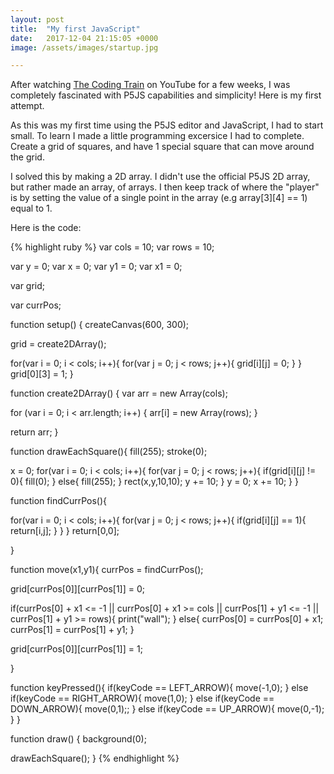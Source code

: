 ```yaml
---
layout: post
title:  "My first JavaScript"
date:   2017-12-04 21:15:05 +0000
image: /assets/images/startup.jpg

---
```

After watching [The Coding Train](https://www.youtube.com/user/shiffman) on YouTube for a few weeks, I was completely fascinated with P5JS capabilities and simplicity! Here is my first attempt.

As this was my first time using the P5JS editor and JavaScript, I had to start small. To learn I made a little programming excersice I had to complete. Create a grid of squares, and have 1 special square that can move around the grid.

I solved this by making a 2D array. I didn't use the official P5JS 2D array, but rather made an array, of arrays. I then keep track of where the "player" is by setting the value of a single point in the array (e.g array[3][4] == 1) equal to 1.

Here is the code:

{% highlight ruby %}
var cols = 10;
var rows = 10;

var y = 0;
var x = 0;
var y1 = 0;
var x1 = 0;

var grid;

var currPos;

function setup() {
  createCanvas(600, 300);

  grid = create2DArray();
  
  for(var i = 0; i < cols; i++){
    for(var j = 0; j < rows; j++){
      grid[i][j] = 0;
    }
  }
  grid[0][3] = 1;
}

function create2DArray() {
  var arr = new Array(cols);

  for (var i = 0; i < arr.length; i++) {
    arr[i] = new Array(rows);
  }

  return arr;
}

function drawEachSquare(){
  fill(255);
  stroke(0);
  
  x = 0;
  for(var i = 0; i < cols; i++){
    for(var j = 0; j < rows; j++){
      if(grid[i][j] != 0){
        fill(0);
      } else{
        fill(255);
      }
      rect(x,y,10,10);
      y += 10;
    }
    y = 0;
    x += 10;
  }
}

function findCurrPos(){
  
  for(var i = 0; i < cols; i++){
    for(var j = 0; j < rows; j++){
      if(grid[i][j] == 1){
        return[i,j];
      }
    }
  }
  return[0,0];
  
}

function move(x1,y1){
  currPos = findCurrPos();
  
  grid[currPos[0]][currPos[1]] = 0;
  
  if(currPos[0] + x1 <= -1 || currPos[0] + x1 >= cols || currPos[1] + y1 <= -1 || currPos[1] + y1 >= rows){
    print("wall");
  }
  else{
    currPos[0] = currPos[0] + x1;
    currPos[1] = currPos[1] + y1;
  }
  
  grid[currPos[0]][currPos[1]] = 1;
 
  
}

function keyPressed(){
  if(keyCode == LEFT_ARROW){
    move(-1,0);
  } else if(keyCode == RIGHT_ARROW){
    move(1,0);
  } else if(keyCode == DOWN_ARROW){
    move(0,1);;
  } else if(keyCode == UP_ARROW){
    move(0,-1);
  }
}

function draw() {
  background(0);
  
  drawEachSquare();
}
{% endhighlight %}